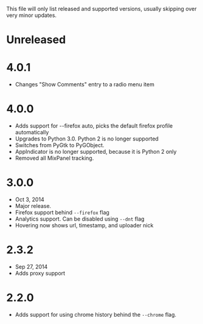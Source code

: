 This file will only list released and supported versions, usually skipping over very minor updates.

Unreleased
==========

4.0.1
=====

* Changes "Show Comments" entry to a radio menu item

4.0.0
=====

* Adds support for --firefox auto, picks the default firefox profile automatically
* Upgrades to Python 3.0. Python 2 is no longer supported
* Switches from PyGtk to PyGObject.
* AppIndicator is no longer supported, because it is Python 2 only
* Removed all MixPanel tracking.

3.0.0
=====

* Oct 3, 2014
* Major release.
* Firefox support behind `--firefox` flag
* Analytics support. Can be disabled using `--dnt` flag
* Hovering now shows url, timestamp, and uploader nick

2.3.2
=====

* Sep 27, 2014
* Adds proxy support


2.2.0
=====

* Adds support for using chrome history behind the `--chrome` flag.
